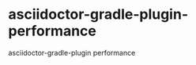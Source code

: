 asciidoctor-gradle-plugin-performance
=====================================

asciidoctor-gradle-plugin performance
